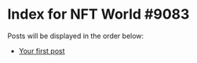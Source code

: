 # Index for NFT World #9083
Posts will be displayed in the order below:

- [Your first post](./001-first.md)

